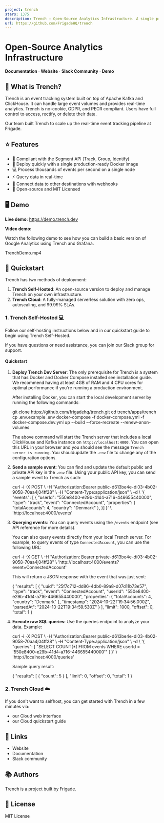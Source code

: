 ```yaml
---
project: trench
stars: 1375
description: Trench — Open-Source Analytics Infrastructure. A single production-ready Docker image built on ClickHouse, Kafka, and Node.js for tracking events, page views. Easily build product analytics dashboards, LLM RAGs, observability platforms, or any other analytics product.
url: https://github.com/FrigadeHQ/trench
---
```


  

  

Open-Source Analytics Infrastructure
====================================

  
**Documentation** · **Website** · **Slack Community** · **Demo**  
  

🌊 What is Trench?
------------------

Trench is an event tracking system built on top of Apache Kafka and ClickHouse. It can handle large event volumes and provides real-time analytics. Trench is no-cookie, GDPR, and PECR compliant. Users have full control to access, rectify, or delete their data.

Our team built Trench to scale up the real-time event tracking pipeline at Frigade.

⭐ Features
----------

-   🤝 Compliant with the Segment API (Track, Group, Identify)
-   🐳 Deploy quickly with a single production-ready Docker image
-   💻 Process thousands of events per second on a single node
-   ⚡ Query data in real-time
-   🔗 Connect data to other destinations with webhooks
-   👥 Open-source and MIT Licensed

🖥️ Demo
--------

**Live demo:** https://demo.trench.dev

**Video demo:**

Watch the following demo to see how you can build a basic version of Google Analytics using Trench and Grafana.

TrenchDemo.mp4

🚀 Quickstart
-------------

Trench has two methods of deployment:

1.  **Trench Self-Hosted**: An open-source version to deploy and manage Trench on your own infrastructure.
2.  **Trench Cloud**: A fully-managed serverless solution with zero ops, autoscaling, and 99.99% SLAs.

### 1\. Trench Self-Hosted 💻

Follow our self-hosting instructions below and in our quickstart guide to begin using Trench Self-Hosted.

If you have questions or need assistance, you can join our Slack group for support.

#### Quickstart

1.  **Deploy Trench Dev Server**: The only prerequisite for Trench is a system that has Docker and Docker Compose installed see installation guide. We recommend having at least 4GB of RAM and 4 CPU cores for optimal performance if you're running a production environment.
    
    After installing Docker, you can start the local development server by running the following commands:
    
    git clone https://github.com/frigadehq/trench.git
    cd trench/apps/trench
    cp .env.example .env
    docker-compose -f docker-compose.yml -f docker-compose.dev.yml up --build --force-recreate --renew-anon-volumes
    
    The above command will start the Trench server that includes a local ClickHouse and Kafka instance on `http://localhost:4000`. You can open this URL in your browser and you should see the message `Trench server is running`. You shouldupdate the `.env` file to change any of the configuration options.
    
2.  **Send a sample event**: You can find and update the default public and private API key in the `.env` file. Using your public API key, you can send a sample event to Trench as such:
    
    curl -i -X POST \\
       -H "Authorization:Bearer public-d613be4e-di03-4b02-9058-70aa4j04ff28" \\
       -H "Content-Type:application/json" \\
       -d \\
    '{
      "events": \[
        {
          "userId": "550e8400-e29b-41d4-a716-446655440000",
          "type": "track",
          "event": "ConnectedAccount",
          "properties": {
            "totalAccounts": 4,
            "country": "Denmark"
          },
        }\]
    }' \\
     'http://localhost:4000/events'
    
3.  **Querying events**: You can query events using the `/events` endpoint (see API reference for more details).
    
    You can also query events directly from your local Trench server. For example, to query events of type `ConnectedAccount`, you can use the following URL:
    
    curl -i -X GET \\
       -H "Authorization: Bearer private-d613be4e-di03-4b02-9058-70aa4j04ff28" \\
       'http://localhost:4000/events?event=ConnectedAccount'
    
    This will return a JSON response with the event that was just sent:
    
    {
      "results": \[
        {
          "uuid": "25f7c712-dd86-4db0-89a8-d07d11b73e57",
          "type": "track",
          "event": "ConnectedAccount",
          "userId": "550e8400-e29b-41d4-a716-446655440000",
          "properties": {
            "totalAccounts": 4,
            "country": "Denmark"
          },
          "timestamp": "2024-10-22T19:34:56.000Z",
          "parsedAt": "2024-10-22T19:34:59.530Z"
        }
      \],
      "limit": 1000,
      "offset": 0,
      "total": 1
    }
    
4.  **Execute raw SQL queries**: Use the queries endpoint to analyze your data. Example:
    
    curl -i -X POST \\
       -H "Authorization:Bearer public-d613be4e-di03-4b02-9058-70aa4j04ff28" \\
       -H "Content-Type:application/json" \\
       -d \\
    '{
      "queries": \[
        "SELECT COUNT(\*) FROM events WHERE userId = '550e8400-e29b-41d4-a716-446655440000'"
      \]
    }' \\
     'http://localhost:4000/queries'
    
    Sample query result:
    
    {
      "results": \[
        {
          "count": 5
        }
      \],
      "limit": 0,
      "offset": 0,
      "total": 1
    }
    

### 2\. Trench Cloud ☁️

If you don't want to selfhost, you can get started with Trench in a few minutes via:

-   our Cloud web interface
-   our Cloud quickstart guide

🔗 Links
--------

-   Website
-   Documentation
-   Slack community

📚 Authors
----------

Trench is a project built by Frigade.

📄 License
----------

MIT License
